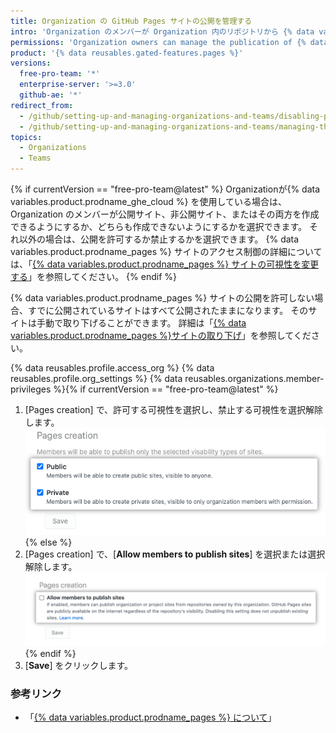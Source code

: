 ```yaml
---
title: Organization の GitHub Pages サイトの公開を管理する
intro: 'Organization のメンバーが Organization 内のリポジトリから {% data variables.product.prodname_pages %} サイトを公開できるかどうかを制御し{% if currentVersion == "free-pro-team@latest" %}、メンバーがサイトに対して選択できる可視性を制限できます{% endif %}。'
permissions: 'Organization owners can manage the publication of {% data variables.product.prodname_pages %} sites from repositories in the organization.'
product: '{% data reusables.gated-features.pages %}'
versions:
  free-pro-team: '*'
  enterprise-server: '>=3.0'
  github-ae: '*'
redirect_from:
  - /github/setting-up-and-managing-organizations-and-teams/disabling-publication-of-github-pages-sites-for-your-organization
  - /github/setting-up-and-managing-organizations-and-teams/managing-the-publication-of-github-pages-sites-for-your-organization
topics:
  - Organizations
  - Teams
---
```


{% if currentVersion == "free-pro-team@latest" %}
Organizationが{% data variables.product.prodname_ghe_cloud %} を使用している場合は、Organization のメンバーが公開サイト、非公開サイト、またはその両方を作成できるようにするか、どちらも作成できないようにするかを選択できます。 それ以外の場合は、公開を許可するか禁止するかを選択できます。 {% data variables.product.prodname_pages %} サイトのアクセス制御の詳細については、「[{% data variables.product.prodname_pages %} サイトの可視性を変更する](/pages/getting-started-with-github-pages/changing-the-visibility-of-your-github-pages-site)」を参照してください。
{% endif %}

{% data variables.product.prodname_pages %} サイトの公開を許可しない場合、すでに公開されているサイトはすべて公開されたままになります。 そのサイトは手動で取り下げることができます。 詳細は「[{% data variables.product.prodname_pages %}サイトの取り下げ](/pages/getting-started-with-github-pages/unpublishing-a-github-pages-site)」を参照してください。

{% data reusables.profile.access_org %}
{% data reusables.profile.org_settings %}
{% data reusables.organizations.member-privileges %}{% if currentVersion == "free-pro-team@latest" %}
1. [Pages creation] で、許可する可視性を選択し、禁止する可視性を選択解除します。 ![Checkboxes to allow or disallow creation of {% data variables.product.prodname_pages %} sites](/assets/images/help/organizations/github-pages-creation-checkboxes.png){% else %}
1. [Pages creation] で、[**Allow members to publish sites**] を選択または選択解除します。 ![Unselected checkbox for "Allow members to publish sites" option](/assets/images/help/organizations/org-settings-pages-disable-publication-checkbox.png){% endif %}
1. [**Save**] をクリックします。

### 参考リンク

- 「[{% data variables.product.prodname_pages %} について](/pages/getting-started-with-github-pages/about-github-pages)」
